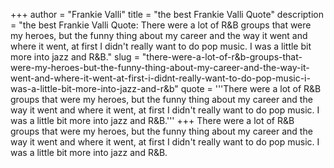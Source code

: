 +++
author = "Frankie Valli"
title = "the best Frankie Valli Quote"
description = "the best Frankie Valli Quote: There were a lot of R&B groups that were my heroes, but the funny thing about my career and the way it went and where it went, at first I didn't really want to do pop music. I was a little bit more into jazz and R&B."
slug = "there-were-a-lot-of-r&b-groups-that-were-my-heroes-but-the-funny-thing-about-my-career-and-the-way-it-went-and-where-it-went-at-first-i-didnt-really-want-to-do-pop-music-i-was-a-little-bit-more-into-jazz-and-r&b"
quote = '''There were a lot of R&B groups that were my heroes, but the funny thing about my career and the way it went and where it went, at first I didn't really want to do pop music. I was a little bit more into jazz and R&B.'''
+++
There were a lot of R&B groups that were my heroes, but the funny thing about my career and the way it went and where it went, at first I didn't really want to do pop music. I was a little bit more into jazz and R&B.
